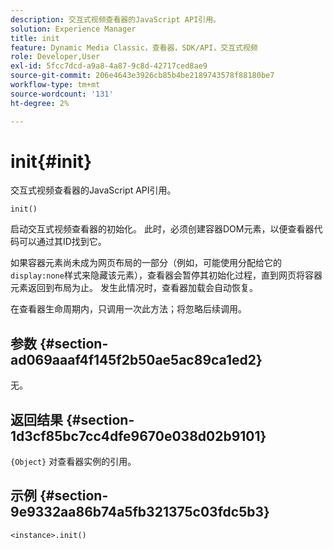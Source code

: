 ```yaml
---
description: 交互式视频查看器的JavaScript API引用。
solution: Experience Manager
title: init
feature: Dynamic Media Classic，查看器，SDK/API，交互式视频
role: Developer,User
exl-id: 5fcc7dcd-a9a8-4a87-9c8d-42717ced8ae9
source-git-commit: 206e4643e3926cb85b4be2189743578f88180be7
workflow-type: tm+mt
source-wordcount: '131'
ht-degree: 2%

---
```


# init{#init}

交互式视频查看器的JavaScript API引用。

`init()`

启动交互式视频查看器的初始化。 此时，必须创建容器DOM元素，以便查看器代码可以通过其ID找到它。

如果容器元素尚未成为网页布局的一部分（例如，可能使用分配给它的`display:none`样式来隐藏该元素），查看器会暂停其初始化过程，直到网页将容器元素返回到布局为止。 发生此情况时，查看器加载会自动恢复。

在查看器生命周期内，只调用一次此方法；将忽略后续调用。

## 参数 {#section-ad069aaaf4f145f2b50ae5ac89ca1ed2}

无。

## 返回结果 {#section-1d3cf85bc7cc4dfe9670e038d02b9101}

`{Object}` 对查看器实例的引用。

## 示例 {#section-9e9332aa86b74a5fb321375c03fdc5b3}

```
<instance>.init()
```
